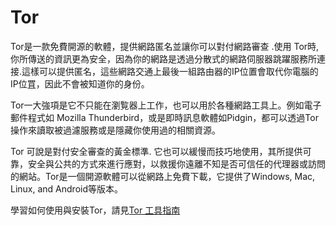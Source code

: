 [Title]: # (Tor)
[Order]: # (1)

# Tor

Tor是一款免費開源的軟體，提供網路匿名並讓你可以對付網路審查 .使用 Tor時,你所傳送的資訊更為安全，因為你的網路是透過分散式的網路伺服器跳躍服務所連接.這樣可以提供匿名，這些網路交通上最後一組路由器的IP位置會取代你電腦的IP位罝，因此不會被知道你的身份。

Tor一大強項是它不只能在瀏覧器上工作，也可以用於各種網路工具上。例如電子郵件程式如 Mozilla Thunderbird，或是即時訊息軟體如Pidgin，都可以透過Tor操作來讀取被過濾服務或是隱藏你使用過的相關資源。

Tor 可說是對付安全審查的黃金標準. 它也可以緩慢而技巧地使用，其所提供可靠，安全與公共的方式來進行應對，以救援你遠離不知是否可信任的代理器或訪問的網站。Tor是一個開源軟體可以從網路上免費下載，它提供了Windows, Mac, Linux, and Android等版本。

學習如何使用與安裝Tor，請見[Tor 工具指南](umbrella://lesson/tor-for-windows)